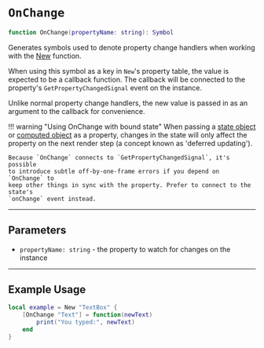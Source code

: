 # `OnChange`

```Lua
function OnChange(propertyName: string): Symbol
```

Generates symbols used to denote property change handlers when working with the
[New](../new) function.

When using this symbol as a key in `New`'s property table, the value is expected
to be a callback function. The callback will be connected to the property's
`GetPropertyChangedSignal` event on the instance.

Unlike normal property change handlers, the new value is passed in as an
argument to the callback for convenience.

!!! warning "Using OnChange with bound state"
	When passing a [state object](../state) or [computed object](../computed) as
	a property, changes in the state will only affect the property on the next
	render step (a concept known as 'deferred updating').

	Because `OnChange` connects to `GetPropertyChangedSignal`, it's possible
	to introduce subtle off-by-one-frame errors if you depend on `OnChange` to
	keep other things in sync with the property. Prefer to connect to the state's
	`onChange` event instead.

-----

## Parameters

- `propertyName: string` - the property to watch for changes on the instance

-----

## Example Usage

```Lua
local example = New "TextBox" {
	[OnChange "Text"] = function(newText)
		print("You typed:", newText)
	end
}
```